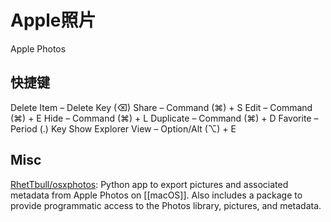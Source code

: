 # Apple照片


Apple Photos

## 快捷键

Delete Item – Delete Key (⌫)
Share – Command (⌘) + S
Edit – Command (⌘) + E
Hide – Command (⌘) + L
Duplicate – Command (⌘) + D
Favorite – Period (.) Key
Show Explorer View – Option/Alt (⌥) + E



## Misc

[RhetTbull/osxphotos](https://github.com/RhetTbull/osxphotos): Python app to export pictures and associated metadata from Apple Photos on [[macOS]]. Also includes a package to provide programmatic access to the Photos library, pictures, and metadata.



